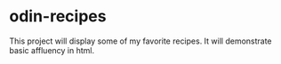 # odin-recipes
This project will display some of my favorite recipes. It will demonstrate basic affluency in html.
